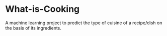 # What-is-Cooking
A machine learning project to predict the type of cuisine of a recipe/dish on the basis of its ingredients.
